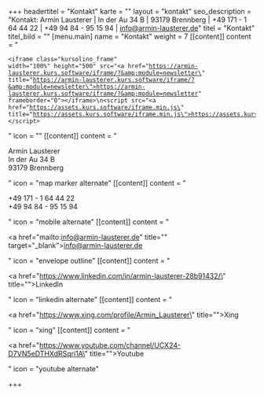 +++
headertitel = "Kontakt"
karte = ""
layout = "kontakt"
seo_description = "Kontakt: Armin Lausterer | In der Au 34 B | 93179 Brennberg | +49 171 - 1 64 44 22 | +49 94 84 - 95 15 94 | info@armin-lausterer.de"
titel = "Kontakt"
titel_bild = ""
[menu.main]
name = "Kontakt"
weight = 7
[[content]]
content = "<pre><code>&lt;iframe class=\"kursolino_frame\" width=\"100%\" height=\"500\" src=\"<a href=\"https://armin-lausterer.kurs.software/iframe/?&amp;module=newsletter\" title=\"https://armin-lausterer.kurs.software/iframe/?&amp;module=newsletter\">https://armin-lausterer.kurs.software/iframe/?&amp;module=newsletter</a>\" frameborder=\"0\"&gt;&lt;/iframe&gt;\n&lt;script src=\"<a href=\"https://assets.kurs.software/iframe.min.js\" title=\"https://assets.kurs.software/iframe.min.js\">https://assets.kurs.software/iframe.min.js</a>\"&gt;&lt;/script&gt;</code></pre>"
icon = ""
[[content]]
content = "<p>Armin Lausterer <br>In der Au 34 B <br>93179 Brennberg</p>"
icon = "map marker alternate"
[[content]]
content = "<p>+49 171 - 1 64 44 22 <br>+49 94 84 - 95 15 94</p>"
icon = "mobile alternate"
[[content]]
content = "<p><a href=\"mailto:info@armin-lausterer.de\" title=\"\" target=\"_blank\">info@armin-lausterer.de</a></p>"
icon = "envelope outline"
[[content]]
content = "<p><a href=\"https://www.linkedin.com/in/armin-lausterer-28b91432/\" title=\"\">LinkedIn</a></p>"
icon = "linkedin alternate"
[[content]]
content = "<p><a href=\"https://www.xing.com/profile/Armin_Lausterer\" title=\"\">Xing</a></p>"
icon = "xing"
[[content]]
content = "<p><a href=\"https://www.youtube.com/channel/UCX24-D7VN5eDTHXdRSqri1A\" title=\"\">Youtube</a></p>"
icon = "youtube alternate"

+++
